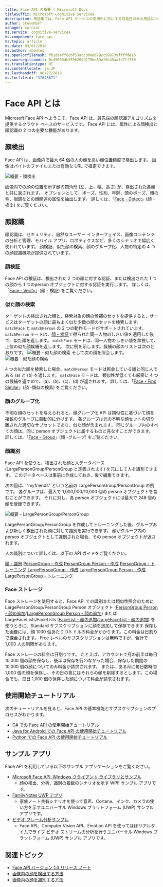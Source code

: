 ```yaml
---
title: Face API の概要 | Microsoft Docs
titleSuffix: Microsoft Cognitive Services
description: 用語集では、Face API サービスの使用中に目にする可能性のある用語について説明します。
author: SteveMSFT
manager: corncar
ms.service: cognitive-services
ms.component: face-api
ms.topic: article
ms.date: 03/01/2018
ms.author: sbowles
ms.openlocfilehash: fb1d14ff80bf53adc3008d79cc998739ffffde1b
ms.sourcegitcommit: 0c490934b5596204d175be89af6b45aafc7ff730
ms.translationtype: HT
ms.contentlocale: ja-JP
ms.lasthandoff: 06/27/2018
ms.locfileid: "37048671"
---
```

# <a name="what-is-face-api"></a>Face API とは

Microsoft Face API へようこそ。Face API は、最先端の顔認識アルゴリズムを提供するクラウド ベースのサービスです。 Face API には、属性による顔検出と顔認識の 2 つの主要な機能があります。

## <a name="face-detection"></a>顔検出

Face API は、画像内で最大 64 個の人の顔を高い顔位置精度で検出します。 画像はバイトのファイルまたは有効な URL で指定できます。

![概要 - 顔検出](./Images/Face.detection.jpg)

画像内での顔の位置を示す顔の四角形 (左、上、幅、高さ) が、検出された各顔と共に返されます。 オプションとして、ポーズ、性別、年齢、頭のポーズ、顔の毛、眼鏡などの顔関連の属性を抽出します。 詳しくは、「[Face - Detect](https://westus.dev.cognitive.microsoft.com/docs/services/563879b61984550e40cbbe8d/operations/563879b61984550f30395236)」(顔 -検出) をご覧ください。

## <a name="face-recognition"></a>顔認識

顔認識は、セキュリティ、自然なユーザー インターフェイス、画像コンテンツの分析と管理、モバイル アプリ、ロボティクスなど、多くのシナリオで幅広く使われています。 顔検証、似た顔の検索、顔のグループ化、人物の特定の 4 つの顔認識機能が提供されています。

### <a name="face-verification"></a>顔検証

Face API の検証は、検出された 2 つの顔に対する認証、または検出された 1 つの顔から 1 つのperson オブジェクトに対する認証を実行します。 詳しくは、「[Face - Verify](https://westus.dev.cognitive.microsoft.com/docs/services/563879b61984550e40cbbe8d/operations/563879b61984550f3039523a)」(顔 - 検証) をご覧ください。

### <a name="finding-similar-face"></a>似た顔の検索

ターゲットの検出された顔と、検索対象の顔の候補のセットを提供すると、サービスはターゲットの顔に最もよく似た少数の顔のセットを検索します。 `matchFace` と `matchPerson` の 2 つの動作モードがサポートされています。 `matchPerson` モードは、[顔 - 検証](https://westus.dev.cognitive.microsoft.com/docs/services/563879b61984550e40cbbe8d/operations/563879b61984550f3039523a)で得られた同一人物のしきい値を適用した後で、似た顔を返します。 `matchFace` モードは、同一人物のしきい値を無視して、上位の似た顔候補を返します。 次に例を示します。候補の顔のリストは次のとおりです。
![概要 - 似た顔の検索](./Images/FaceFindSimilar.Candidates.jpg) そして次の顔を照会します。![概要 - 似た顔の検索](./Images/FaceFindSimilar.QueryFace.jpg)

4 つの似た顔を検索した場合、`matchPerson` モードは照会している顔と同じ人である (a) と (b) を返します。 `matchFace` モードは、類似性が低くても厳密に 4 つの候補を返すので、(a)、(b)、(c)、(d) が返されます。 詳しくは、「[Face - Find Similar](https://westus.dev.cognitive.microsoft.com/docs/services/563879b61984550e40cbbe8d/operations/563879b61984550f30395237)」(顔 -類似の検索) をご覧ください。

### <a name="face-grouping"></a>顔のグループ化

不明な顔のセットを与えられると、顔グループ化 API は類似性に基づいて顔を複数のグループに自動的に分けます。 各グループは元の不明な顔セットの切り離された適切なサブセットであり、似た顔が含まれます。 同じグループ内のすべての顔は、同じ person オブジェクトに属するものと見なすことができます。 詳しくは、「[Face - Group](https://westus.dev.cognitive.microsoft.com/docs/services/563879b61984550e40cbbe8d/operations/563879b61984550f30395238)」(顔 -グループ) をご覧ください。

### <a name="face-identification"></a>顔識別

Face API を使うと、検出された顔と人データベース (LargePersonGroup/PersonGroup と定義されます) を元にして人を識別できます。 このデータベースは事前に作成しておき、後で編集できます。

次の図は、"myfriends" という名前の LargePersonGroup/PersonGroup の例です。 各グループは、最大で 1,000,000/10,000 個の person オブジェクトを含むことができます。 それに対し、各 person オブジェクトには最大で 248 個の顔を登録できます。

![概要 - LargePersonGroup/PersonGroup](./Images/person.group.clare.jpg)

LargePersonGroup/PersonGroup を作成してトレーニングした後、グループおよび新しく検出された顔に対して識別を実行できます。 顔がグループ内の person オブジェクトとして識別された場合、その person オブジェクトが返されます。

人の識別について詳しくは、以下の API ガイドをご覧ください。

[顔 - 識別](https://westus.dev.cognitive.microsoft.com/docs/services/563879b61984550e40cbbe8d/operations/563879b61984550f30395239)
[PersonGroup - 作成](https://westus.dev.cognitive.microsoft.com/docs/services/563879b61984550e40cbbe8d/operations/563879b61984550f30395244)
[PersonGroup Person - 作成](https://westus.dev.cognitive.microsoft.com/docs/services/563879b61984550e40cbbe8d/operations/563879b61984550f3039523c)
[PersonGroup - トレーニング](https://westus.dev.cognitive.microsoft.com/docs/services/563879b61984550e40cbbe8d/operations/563879b61984550f30395249)
[LargePersonGroup - 作成](https://westus.dev.cognitive.microsoft.com/docs/services/563879b61984550e40cbbe8d/operations/599acdee6ac60f11b48b5a9d)
[LargePersonGroup Person - 作成](https://westus.dev.cognitive.microsoft.com/docs/services/563879b61984550e40cbbe8d/operations/599adcba3a7b9412a4d53f40)
[LargePersonGroup - トレーニング](https://westus.dev.cognitive.microsoft.com/docs/services/563879b61984550e40cbbe8d/operations/599ae2d16ac60f11b48b5aa4)

### <a name="face-storage"></a>Face ストレージ

Face ストレージを使用すると、Face API での識別または類似性照合のために LargePersonGroup/PersonGroup Person オブジェクト ([PersonGroup Person - 顔の追加](https://westus.dev.cognitive.microsoft.com/docs/services/563879b61984550e40cbbe8d/operations/563879b61984550f3039523b)/[LargePersonGroup Person - 顔の追加](https://westus.dev.cognitive.microsoft.com/docs/services/563879b61984550e40cbbe8d/operations/599adf2a3a7b9412a4d53f42)) または LargeFaceLists/FaceLists ([FaceList - 顔の追加](https://westus.dev.cognitive.microsoft.com/docs/services/563879b61984550e40cbbe8d/operations/563879b61984550f30395250)/[LargeFaceList - 顔の追加](https://westus.dev.cognitive.microsoft.com/docs/services/563879b61984550e40cbbe8d/operations/5a158c10d2de3616c086f2d3)) を使うときに、Standard サブスクリプションに顔を追加して保存できます 保存した画像には、顔 1000 個あたり 0.5 ドルの料金がかかります。この料金は日割りで課金されます。 Free レベルのサブスクリプションは無料ですが、合計で 1,000 人の制限があります。

Face ストレージの料金は日割りです。 たとえば、アカウントで月の前半は毎日 10,000 個の顔を保存し、後半は保存を行わなかった場合、保存した期間の 10,000 個の顔についてのみ料金が請求されます。 または、ある月に毎日数時間 1,000 個の顔を保存し、その日の夜にはそれらの顔を削除するとします。この場合でも、毎日 1,000 個の保存した顔について料金が請求されます。

## <a name="getting-started-tutorials"></a>使用開始チュートリアル

次のチュートリアルを見ると、Face API の基本機能とサブスクリプションのプロセスがわかります。

- [C# での Face API の使用開始チュートリアル](Tutorials/FaceAPIinCSharpTutorial.md)
- [Java for Android での Face API の使用開始チュートリアル](Tutorials/FaceAPIinJavaForAndroidTutorial.md)
- [Python での Face API の使用開始チュートリアル](Tutorials/FaceAPIinPythonTutorial.md)

## <a name="sample-apps"></a>サンプル アプリ

Face API を利用している以下のサンプル アプリケーションをご覧ください。

- [Microsoft Face API: Windows クライアント ライブラリとサンプル](https://github.com/Microsoft/Cognitive-Face-Windows)
  - 顔の検出、分析、識別の複数のシナリオを示す WPF サンプル アプリです。
- [FamilyNotes UWP アプリ](https://github.com/Microsoft/Windows-appsample-familynotes)
  - 家族ノート共有シナリオを使って音声、Cortana、インク、カメラの使い方を示すユニバーサル Windows プラットフォーム (UWP) サンプル アプリです。
- [ビデオ フレーム分析サンプル](https://github.com/microsoft/cognitive-samples-videoframeanalysis)
  - Face API、Computer Vision API、Emotion API を使ってほぼリアルタイムでライブ ビデオ ストリームの分析を行うユニバーサル Windows プラットフォーム (UWP) サンプル アプリです。

## <a name="related-topics"></a>関連トピック

- [Face API バージョン 1.0 リリース ノート](ReleaseNotes.md)
- [画像内の顔を検出する方法](Face-API-How-to-Topics/HowtoDetectFacesinImage.md)
- [画像内の顔を識別する方法](Face-API-How-to-Topics/HowtoIdentifyFacesinImage.md)
